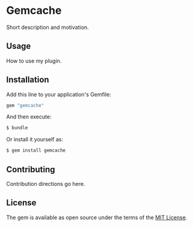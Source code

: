 # Gemcache
Short description and motivation.

## Usage
How to use my plugin.

## Installation
Add this line to your application's Gemfile:

```ruby
gem "gemcache"
```

And then execute:
```bash
$ bundle
```

Or install it yourself as:
```bash
$ gem install gemcache
```

## Contributing
Contribution directions go here.

## License
The gem is available as open source under the terms of the [MIT License](https://opensource.org/licenses/MIT).
